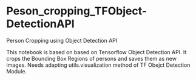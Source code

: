 # Peson_cropping_TFObject-DetectionAPI
Person Cropping using Object Detection API


This notebook is based on based on Tensorflow Object Detection API.
It crops the Bounding Box Regions of persons and saves them as new images.
Needs adapting utils.visualization method of TF Obejct Detection Module.
